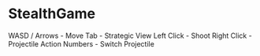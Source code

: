 # StealthGame

WASD / Arrows - Move
Tab - Strategic View
Left Click - Shoot
Right Click - Projectile Action
Numbers - Switch Projectile
